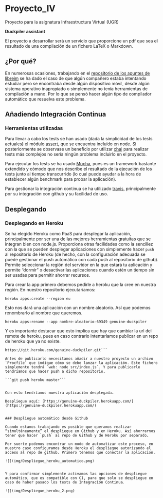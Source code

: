# Proyecto_IV
Proyecto para la asignatura Infraestructura Virtual (UGR)

**Duckpiler assistant**

El proyecto a desarrollar será un servicio que proporcione un pdf que
sea el resultado de una compilación de un fichero LaTeX o Markdown.


## ¿Por qué?

En numerosas ocasiones, trabajando en el [repositorio de los apuntes
de libreim](https://github.com/libreim/apuntesDGIIM) se ha dado el
caso de que algún compañero estaba intentando estudiar pero se
encontraba desde algún dispositivo móvil, desde algún sistema
operativo inapropiado o simplemente no tenía herramientas de
compilación a mano. Por lo que se pensó hacer algún tipo de compilador
automático que resuelva este problema. 

## Añadiendo Integración Continua

### Herramientas utilizadas

Para llevar a cabo los tests se han usado (dada la simplicidad de los
tests actuales) el
módulo [assert](https://nodejs.org/api/assert.html), que se encuentra
incluído en node. Si posteriormente se observase un beneficio por
utilizar [chai](https://www.chaijs.com/) para realizar tests más
complejos no sería ningún problema incluirlo en el proyecto.

Para ejecutar los tests se ha usado [Mocha](https://mochajs.org/),
pues es un framework bastante extendido y cómodo que nos describe el
resultado de la ejecución de los tests junto al tiempo transcurrido
(lo cual puede ayudar a la hora de establecer algún benchmark para
probar la aplicación).

Para gestionar la integración continua se ha
utilizado [travis](https://travis-ci.org/), principalmente por su
integración con github y su facilidad de uso.

## Desplegando

### Desplegando en Heroku

Se ha elegido Heroku como PaaS para desplegar la aplicación,
principalmente por ser una de las mejores herramientas gratuitas que
se integran bien con node.js. Proporciona otras
facilidades como la sencillez con la que se pueden desplegar
aplicaciones con simplemente hacer `push` al repositorio de Heroku (de
hecho, con la configuración adecuada se puede gestionar el push
automático con cada push al repositorio de github). Permite
seleccionar la región del servidor en la que estará tu aplicación y
permite “dormir” o desactivar las aplicaciones cuando estén un tiempo
sin ser usadas para permitir ahorrar recursos.

Para crear la app primero debemos pedirle a heroku que la cree en
nuestra región. En nuestro repositorio ejecutaríamos:

```heroku apps:create --region eu ```

Esto nos dará una aplicación con un nombre aleatorio. Así que podemos
renombrarlo al nombre que queremos.

```heroku apps:rename --app nombre-aleatorio-69349 genuine-duckpiler```

Y es importante destacar que esto implica que hay que cambiar la url
del remote de heroku, pues en caso contrario intentaríamos publicar en
un repo de heroku que ya no existe.

```git remote set-url heroku
https://git.heroku.com/genuine-duckpiler.git```

Antes de publicarlo necesitamos añadir a nuestro proyecto un archivo
`Procfile` que indique cómo se debe lanzar la aplicación. Este fichero
simplemente tendrá `web: node src/index.js`. Y para publicarlo
tendríamos que hacer push a dicho repositorio. 

```git push heroku master```


Con esto tendríamos nuestra aplicación desplegada.

Despliegue aquí: [https://genuine-duckpiler.herokuapp.com/](https://genuine-duckpiler.herokuapp.com/)


### Despliegue automático desde Github

Cuando estamos trabajando es posible que queramos realizar
“simultáneamente” el despliegue en Github y en Heroku. Así ahorrarnos
tener que hacer `push` al repo de Github y de Heroku por separado.

Por suerte podemos encontrar un modo de automatizar este proceso, en
nuestro caso configuramos desde Heroku el despliegue autorizando el
acceso al repo de github. Primero tenemos que conectar la aplicación.

![](img/Despliegue_heroku_automatico.png)


Y para confirmar simplemente activamos las opciones de despliegue
automático, que es compatible con CI, para que solo se despliegue en
caso de haber pasado los tests de Integración Continua.

![](img/Despliegue_heroku_2.png)

